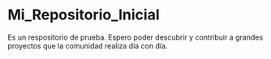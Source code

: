 # Mi_Repositorio_Inicial
Es un respositorio de prueba.
Espero poder descubrir y contribuir a grandes proyectos que la comunidad realiza día con día.
